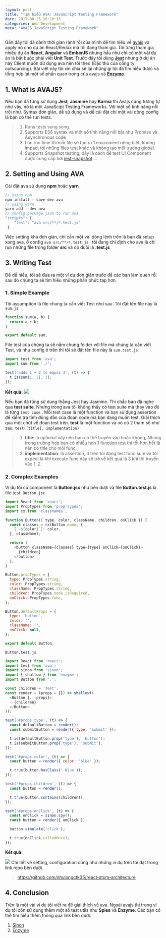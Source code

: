 ```yaml
---
layout: post
title: "Tìm hiểu AVA: JavaScript Testing Framework"
date: 2017-08-25 16:10:13
categories: Web Development
meta: "AVAJS JavaScript Testing Framework"
---
```

Gần đây tôi đã dành thời gian rảnh rỗi của mình để tìm hiểu về [avajs](https://github.com/avajs/ava) và apply nó cho dự án React/Redux mà tôi đang tham gia. Tôi từng tham gia nhiều dự án **React**, **Angular** và **EmberJS** nhưng hầu như chỉ có một vài dự án là bắt buộc phải viết **Unit Test**. Trước đây tôi dùng **[Jest](https://facebook.github.io/jest/docs/en/getting-started.html)** nhưng ở dự án này Client muốn dử dụng ava nên tôi theo (Đặc thù của công ty outsourcing). Bài viết này tôi xin chia sẽ lại những gì tôi đã tìm hiểu được và tổng hợp lại một số phần quan trọng của  avajs và **[Enzyme](airbnb.io/enzyme/docs/guides.html)**.

## 1. What is AVAJS?

Nếu bạn đã từng sử dụng **Jest**, **Jasmine** hay **Karma** thì Avajs cũng tương tự như vậy, nó là một JavaScipt Testing Frameworks. Với một số tính năng nỗi trội như. Syntax đơn giản, dễ sử dụng và dễ cài đặt chỉ một vài dòng config là bạn có thể run tests.
> 1. Runs tests song song.
> 1. Supports ES6 syntax và một số tính năng nổi bật như Promise và Asynchronous code
> 1. Lúc run time thì mỗi file sẽ tạo ra 1 enviroment riêng biệt, không impact tới những files test khác và không tạo môi trường global.
> 1. Supports Snapshot  testing, đây là cách để test UI Component được cung cấp bởi [jest-snapshot](https://facebook.github.io/jest/blog/2016/07/27/jest-14.html)
>  ...
## 2. Setting and Using AVA

Cài đặt ava sử dụng **npm** hoặc **yarn**
```javascript
// using npm
npm install --save-dev ava
// using yarn
yarn add --dev ava
// config package.json to run ava
"scripts": {
    "test": "ava src/**/*.test.js"
 }
```
Việc setting khá đơn giản, chỉ cần một vài dòng lệnh trên là bạn đã setup xong ava, ở config `ava src/**/*.test.js ` tôi đang chỉ định cho ava là chỉ run những file trong folder **src** và có đuôi là **.test.js**

## 3. Writing Test
Để dễ hiểu, tôi sẽ đưa ra một ví dụ đơn giản trước để các bạn làm quen rồi sau đó chúng ta sẽ tìm hiểu những phần phức tạp hơn.
### 1. Simple Example
Tôi assumption là file chung ta cần viết Test như sau. Tôi đặt tên file này là `sum.js`
```javascript
function sum(a, b) {
  return a + b;
}

export default sum;
```

File test của chúng ta sẽ nằm chung folder với file mà chúng ta cần viết Test, và như config ở trên thì tôi sẽ đặt tên file này là `sum.test.js`
```javascript
import test from 'ava';
import sum from './';

test('adds 1 + 2 to equal 3', (t) => {
  t.is(sum(1, 2), 3);
});
```
**Kết quả:**
![](https://viblo.asia/uploads/6ab69f7c-85bf-448e-9e6e-fb3f95144e20.png)

Nếu bạn đã từng sử dụng thằng Jest hay Jasmine. Thì chắc bạn đã nghe qua **test suite**. Nhưng trong ava tôi không thấy có test suite mà thay vào đó là từng `test case` . Mỗi test case là một function và bạn sử dụng assertion để kiểm tra tính đúng đắn của đoạn code mà bạn đang muốn test.
Giải thích qua một chút về đoạn test trên.
**test** là một function và nó có 2 tham số như sau. `test([title], implementation)`
> 1. **title**: là optional vậy nên bạn có thể truyền vào hoặc không, Nhưng trong trường hợp bạn có nhiều hơn 1 function test thì tốt hơn hết là nên có title cho mỗi func.
> 1. **implementation**: là assertion, ở trên tôi đang test func sum và tôi expect là khi execute func này sẽ trả về kết quả là 3 khi tôi truyền vào 1, 2.

### 2. Complex Examples
Ví dụ tôi có  component là **Button.jsx** như bên dưới và file **Button.test.js** là file test.
`Button.jsx`
```javascript
import React from 'react';
import PropTypes from 'prop-types';
import cx from 'classnames';

function Button({ type, color, className, children, onClick }) {
  const classes = cx(Button.name, {
    [`-${color}`]: color,
  }, className);

  return (
    <button className={classes} type={type} onClick={onClick}>
      {children}
    </button>
  );
}

Button.propTypes = {
  type: PropTypes.string,
  color: PropTypes.string,
  className: PropTypes.string,
  children: PropTypes.node.isRequired,
  onClick: PropTypes.func,
};

Button.defaultProps = {
  type: 'button',
  color: '',
  className: '',
  onClick: null,
};

export default Button;

```
`Button.test.js`
```javascript
import React from 'react';
import test from 'ava';
import sinon from 'sinon';
import { shallow } from 'enzyme';
import Button from '.';

const children = 'Test';
const render = (props = {}) => shallow((
  <Button {...props}>
    {children}
  </Button>
));

test('#props.type', (t) => {
  const defaultButton = render();
  const submitButton = render({ type: 'submit' });

  t.is(defaultButton.prop('type'), 'button');
  t.is(submitButton.prop('type'), 'submit');
});

test('#props.color', (t) => {
  const button = render({ color: 'blue' });

  t.true(button.hasClass('-blue'));
});

test('#props.children', (t) => {
  const button = render();

  t.true(button.contains(children));
});

test('#props.onClick', (t) => {
  const onClick = sinon.spy();
  const button = render({ onClick });

  button.simulate('click');

  t.true(onClick.calledOnce);
});

```

**Kết quả:**

![](https://viblo.asia/uploads/2efdf571-7a4f-46eb-8039-13d70171d704.png)
Chi tiết về setting, configuration cũng như những ví dụ trên tôi đặt trong link repo bên dưới.
> https://github.com/nhulongctk35/react-atom-architecture
## 4. Conclusion
Trên là một vài ví dụ tôi viết ra để giải thích về ava. Ngoài avajs thì trong ví dụ tôi còn sử dụng thêm một số test utils như **Spies** và **Enzyme**. Các bạn có thể tìm hiểu thêm thông qua link bên dưới.
1. [Sinon](http://sinonjs.org/)
2. [Enzyme](http://airbnb.io/enzyme/docs/api/)
